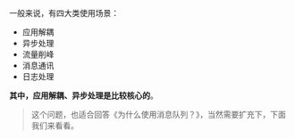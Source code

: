 一般来说，有四大类使用场景：

- 应用解耦
- 异步处理
- 流量削峰
- 消息通讯
- 日志处理

**其中，应用解耦、异步处理是比较核心的**。

> 这个问题，也适合回答《为什么使用消息队列？》，当然需要扩充下，下面我们来看看。